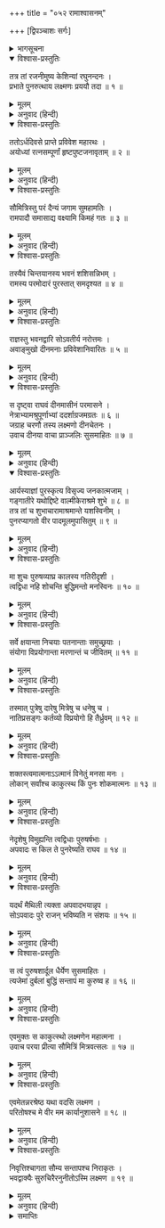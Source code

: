 +++
title = "०५२ रामाश्वासनम्"

+++
[द्विपञ्चाशः सर्गः]



<details><summary>भागसूचना</summary>

52. अयोध्याके राजभवनमें पहुँचकर लक्ष्मणका दुःखी श्रीरामसे मिलना और उन्हें सान्त्वना देना
</details>

<details open><summary>विश्वास-प्रस्तुतिः</summary>

तत्र तां रजनीमुष्य केशिन्यां रघुनन्दनः ।  
प्रभाते पुनरुत्थाय लक्ष्मणः प्रययौ तदा ॥ १ ॥
</details>

<details><summary>मूलम्</summary>

तत्र तां रजनीमुष्य केशिन्यां रघुनन्दनः ।  
प्रभाते पुनरुत्थाय लक्ष्मणः प्रययौ तदा ॥ १ ॥
</details>

<details><summary>अनुवाद (हिन्दी)</summary>

केशिनीके तटपर वह रात बिताकर रघुनन्दन लक्ष्मण प्रातःकाल उठे और फिर वहाँसे आगे बढ़े ॥ १ ॥
</details>

<details open><summary>विश्वास-प्रस्तुतिः</summary>

ततोऽर्धदिवसे प्राप्ते प्रविवेश महारथः ।  
अयोध्यां रत्नसम्पूर्णां हृष्टपुष्टजनावृताम् ॥ २ ॥
</details>

<details><summary>मूलम्</summary>

ततोऽर्धदिवसे प्राप्ते प्रविवेश महारथः ।  
अयोध्यां रत्नसम्पूर्णां हृष्टपुष्टजनावृताम् ॥ २ ॥
</details>

<details><summary>अनुवाद (हिन्दी)</summary>

दोपहर होते-होते उनके उस विशाल रथने रत्न-धनसे सम्पन्न तथा हृष्ट-पुष्ट मनुष्योंसे भरी हुई अयोध्यापुरीमें प्रवेश किया ॥ २ ॥
</details>

<details open><summary>विश्वास-प्रस्तुतिः</summary>

सौमित्रिस्तु परं दैन्यं जगाम सुमहामतिः ।  
रामपादौ समासाद्य वक्ष्यामि किमहं गतः ॥ ३ ॥
</details>

<details><summary>मूलम्</summary>

सौमित्रिस्तु परं दैन्यं जगाम सुमहामतिः ।  
रामपादौ समासाद्य वक्ष्यामि किमहं गतः ॥ ३ ॥
</details>

<details><summary>अनुवाद (हिन्दी)</summary>

वहाँ पहुँचकर परम बुद्धिमान् सुमित्राकुमारको बड़ा दुःख हुआ । वे सोचने लगे—‘मैं श्रीरामचन्द्रजीके चरणोंके समीप जाकर क्या कहूँगा?’ ॥ ३ ॥
</details>

<details open><summary>विश्वास-प्रस्तुतिः</summary>

तस्यैवं चिन्तयानस्य भवनं शशिसन्निभम् ।  
रामस्य परमोदारं पुरस्तात् समदृश्यत ॥ ४ ॥
</details>

<details><summary>मूलम्</summary>

तस्यैवं चिन्तयानस्य भवनं शशिसन्निभम् ।  
रामस्य परमोदारं पुरस्तात् समदृश्यत ॥ ४ ॥
</details>

<details><summary>अनुवाद (हिन्दी)</summary>

वे इस प्रकार सोच-विचार कर ही रहे थे कि चन्द्रमाके समान उज्ज्वल श्रीरामका विशाल राजभवन सामने दिखायी दिया ॥ ४ ॥
</details>

<details open><summary>विश्वास-प्रस्तुतिः</summary>

राज्ञस्तु भवनद्वारि सोऽवतीर्य नरोत्तमः ।  
अवाङ्मुखो दीनमनाः प्रविवेशानिवारितः ॥ ५ ॥
</details>

<details><summary>मूलम्</summary>

राज्ञस्तु भवनद्वारि सोऽवतीर्य नरोत्तमः ।  
अवाङ्मुखो दीनमनाः प्रविवेशानिवारितः ॥ ५ ॥
</details>

<details><summary>अनुवाद (हिन्दी)</summary>

राजमहलके द्वारपर रथसे उतरकर वे नरश्रेष्ठ लक्ष्मण नीचे मुख किये दुःखी मनसे बेरोक-टोक भीतर चले गये ॥ ५ ॥
</details>

<details open><summary>विश्वास-प्रस्तुतिः</summary>

स दृष्ट्वा राघवं दीनमासीनं परमासने ।  
नेत्राभ्यामश्रुपूर्णाभ्यां ददर्शाग्रजमग्रतः ॥ ६ ॥  
जग्राह चरणौ तस्य लक्ष्मणो दीनचेतनः ।  
उवाच दीनया वाचा प्राञ्जलिः सुसमाहितः ॥ ७ ॥
</details>

<details><summary>मूलम्</summary>

स दृष्ट्वा राघवं दीनमासीनं परमासने ।  
नेत्राभ्यामश्रुपूर्णाभ्यां ददर्शाग्रजमग्रतः ॥ ६ ॥  
जग्राह चरणौ तस्य लक्ष्मणो दीनचेतनः ।  
उवाच दीनया वाचा प्राञ्जलिः सुसमाहितः ॥ ७ ॥
</details>

<details><summary>अनुवाद (हिन्दी)</summary>

उन्होंने देखा श्रीरघुनाथजी दुःखी होकर एक सिंहासनपर बैठे हैं और उनके दोनों नेत्र आँसुओंसे भरे हैं । इस अवस्थामें बड़े भाईको सामने देख दुःखी मनसे लक्ष्मणने उनके दोनों पैर पकड़ लिये और हाथ जोड़ चित्तको एकाग्र करके वे दीन वाणीमें बोले— ॥ ६-७ ॥
</details>

<details open><summary>विश्वास-प्रस्तुतिः</summary>

आर्यस्याज्ञां पुरस्कृत्य विसृज्य जनकात्मजाम् ।  
गङ्गातीरे यथोद्दिष्टे वाल्मीकेराश्रमे शुभे ॥ ८ ॥  
तत्र तां च शुभाचारामाश्रमान्ते यशस्विनीम् ।  
पुनरप्यागतो वीर पादमूलमुपासितुम् ॥ ९ ॥
</details>

<details><summary>मूलम्</summary>

आर्यस्याज्ञां पुरस्कृत्य विसृज्य जनकात्मजाम् ।  
गङ्गातीरे यथोद्दिष्टे वाल्मीकेराश्रमे शुभे ॥ ८ ॥  
तत्र तां च शुभाचारामाश्रमान्ते यशस्विनीम् ।  
पुनरप्यागतो वीर पादमूलमुपासितुम् ॥ ९ ॥
</details>

<details><summary>अनुवाद (हिन्दी)</summary>

‘वीर महाराजकी आज्ञा शिरोधार्य करके मैं उन शुभ आचारवाली, यशस्विनी जनककिशोरी सीताको गङ्गातटपर वाल्मीकिके शुभ आश्रमके समीप निर्दिष्ट स्थानमें छोड़कर पुनः आपके श्रीचरणोंकी सेवाके लिये यहाँ लौट आया हूँ ॥ ८-९ ॥
</details>

<details open><summary>विश्वास-प्रस्तुतिः</summary>

मा शुचः पुरुषव्याघ्र कालस्य गतिरीदृशी ।  
त्वद्विधा नहि शोचन्ति बुद्धिमन्तो मनस्विनः ॥ १० ॥
</details>

<details><summary>मूलम्</summary>

मा शुचः पुरुषव्याघ्र कालस्य गतिरीदृशी ।  
त्वद्विधा नहि शोचन्ति बुद्धिमन्तो मनस्विनः ॥ १० ॥
</details>

<details><summary>अनुवाद (हिन्दी)</summary>

‘पुरुषसिंह! आप शोक न करें । कालकी ऐसी ही गति है । आप-जैसे बुद्धिमान् और मनस्वी मनुष्य शोक नहीं करते हैं ॥ १० ॥
</details>

<details open><summary>विश्वास-प्रस्तुतिः</summary>

सर्वे क्षयान्ता निचयाः पतनान्ताः समुच्छ्रयाः ।  
संयोगा विप्रयोगान्ता मरणान्तं च जीवितम् ॥ ११ ॥
</details>

<details><summary>मूलम्</summary>

सर्वे क्षयान्ता निचयाः पतनान्ताः समुच्छ्रयाः ।  
संयोगा विप्रयोगान्ता मरणान्तं च जीवितम् ॥ ११ ॥
</details>

<details><summary>अनुवाद (हिन्दी)</summary>

‘संसारमें जितने संचय हैं, उन सबका अन्त विनाश है, उत्थानका अन्त पतन है, संयोगका अन्त वियोग है और जीवनका अन्त मरण है ॥ ११ ॥
</details>

<details open><summary>विश्वास-प्रस्तुतिः</summary>

तस्मात् पुत्रेषु दारेषु मित्रेषु च धनेषु च ।  
नातिप्रसङ्गः कर्तव्यो विप्रयोगो हि तैर्ध्रुवम् ॥ १२ ॥
</details>

<details><summary>मूलम्</summary>

तस्मात् पुत्रेषु दारेषु मित्रेषु च धनेषु च ।  
नातिप्रसङ्गः कर्तव्यो विप्रयोगो हि तैर्ध्रुवम् ॥ १२ ॥
</details>

<details><summary>अनुवाद (हिन्दी)</summary>

‘अतः स्त्री, पुत्र, मित्र और धनमें विशेष आसक्ति नहीं करनी चहिये; क्योंकि उनसे वियोग होना निश्चित है ॥ १२ ॥
</details>

<details open><summary>विश्वास-प्रस्तुतिः</summary>

शक्तस्त्वमात्मनाऽऽत्मानं विनेतुं मनसा मनः ।  
लोकान् सर्वांश्च काकुत्स्थ किं पुनः शोकमात्मनः ॥ १३ ॥
</details>

<details><summary>मूलम्</summary>

शक्तस्त्वमात्मनाऽऽत्मानं विनेतुं मनसा मनः ।  
लोकान् सर्वांश्च काकुत्स्थ किं पुनः शोकमात्मनः ॥ १३ ॥
</details>

<details><summary>अनुवाद (हिन्दी)</summary>

‘ककुत्स्थकुलभूषण! आप आत्मासे आत्माको, मनसे मनको तथा सम्पूर्ण लोकोंको भी संयत रखनेमें समर्थ हैं; फिर अपने शोकको काबूमें रखना आपके लिये कौन बड़ी बात है? ॥ १३ ॥
</details>

<details open><summary>विश्वास-प्रस्तुतिः</summary>

नेदृशेषु विमुह्यन्ति त्वद्विधाः पुरुषर्षभाः ।  
अपवादः स किल ते पुनरेष्यति राघव ॥ १४ ॥
</details>

<details><summary>मूलम्</summary>

नेदृशेषु विमुह्यन्ति त्वद्विधाः पुरुषर्षभाः ।  
अपवादः स किल ते पुनरेष्यति राघव ॥ १४ ॥
</details>

<details><summary>अनुवाद (हिन्दी)</summary>

‘आप-जैसे श्रेष्ठ पुरुष इस तरहके प्रसङ्ग आनेपर मोहित नहीं होते । रघुनन्दन! यदि आप दुःखी रहेंगे तो वह अपवाद आपके ऊपर फिर आ जायगा ॥ १४ ॥
</details>

<details open><summary>विश्वास-प्रस्तुतिः</summary>

यदर्थं मैथिली त्यक्ता अपवादभयान्नृप ।  
सोऽपवादः पुरे राजन् भविष्यति न संशयः ॥ १५ ॥
</details>

<details><summary>मूलम्</summary>

यदर्थं मैथिली त्यक्ता अपवादभयान्नृप ।  
सोऽपवादः पुरे राजन् भविष्यति न संशयः ॥ १५ ॥
</details>

<details><summary>अनुवाद (हिन्दी)</summary>

‘नरेश्वर! जिस अपवादके भयसे आपने मिथिलेशकुमारीका त्याग किया है, निःसंदेह वह अपवाद इस नगरमें फिर होने लगेगा (लोग कहेंगे कि दूसरेके घरमें रही हुई स्त्रीका त्याग करके ये रात-दिन उसीकी चिन्तासे दुःखी रहते हैं) ॥ १५ ॥
</details>

<details open><summary>विश्वास-प्रस्तुतिः</summary>

स त्वं पुरुषशार्दूल धैर्येण सुसमाहितः ।  
त्यजेमां दुर्बलां बुद्धिं सन्तापं मा कुरुष्व ह ॥ १६ ॥
</details>

<details><summary>मूलम्</summary>

स त्वं पुरुषशार्दूल धैर्येण सुसमाहितः ।  
त्यजेमां दुर्बलां बुद्धिं सन्तापं मा कुरुष्व ह ॥ १६ ॥
</details>

<details><summary>अनुवाद (हिन्दी)</summary>

‘अतः पुरुषसिंह! आप धैर्यसे चित्तको एकाग्र करके इस दुर्बल शोक-बुद्धिका त्याग करें—संतप्त न हों’ ॥ १६ ॥
</details>

<details open><summary>विश्वास-प्रस्तुतिः</summary>

एवमुक्तः स काकुत्स्थो लक्ष्मणेन महात्मना ।  
उवाच परया प्रीत्या सौमित्रिं मित्रवत्सलः ॥ १७ ॥
</details>

<details><summary>मूलम्</summary>

एवमुक्तः स काकुत्स्थो लक्ष्मणेन महात्मना ।  
उवाच परया प्रीत्या सौमित्रिं मित्रवत्सलः ॥ १७ ॥
</details>

<details><summary>अनुवाद (हिन्दी)</summary>

महात्मा लक्ष्मणके इस प्रकार कहनेपर मित्रवत्सल श्रीरघुनाथजीने बड़ी प्रसन्नताके साथ उन सुमित्राकुमारसे कहा— ॥ १७ ॥
</details>

<details open><summary>विश्वास-प्रस्तुतिः</summary>

एवमेतन्नरश्रेष्ठ यथा वदसि लक्ष्मण ।  
परितोषश्च मे वीर मम कार्यानुशासने ॥ १८ ॥
</details>

<details><summary>मूलम्</summary>

एवमेतन्नरश्रेष्ठ यथा वदसि लक्ष्मण ।  
परितोषश्च मे वीर मम कार्यानुशासने ॥ १८ ॥
</details>

<details><summary>अनुवाद (हिन्दी)</summary>

‘नरश्रेष्ठ वीर लक्ष्मण! तुम जैसा कहते हो, ठीक ऐसी ही बात है । तुमने मेरे आदेशका पालन किया, इससे मुझे बड़ा संतोष है ॥ १८ ॥
</details>

<details open><summary>विश्वास-प्रस्तुतिः</summary>

निवृत्तिश्चागता सौम्य सन्तापश्च निराकृतः ।  
भवद्वाक्यैः सुरुचिरैरनुनीतोऽस्मि लक्ष्मण ॥ १९ ॥
</details>

<details><summary>मूलम्</summary>

निवृत्तिश्चागता सौम्य सन्तापश्च निराकृतः ।  
भवद्वाक्यैः सुरुचिरैरनुनीतोऽस्मि लक्ष्मण ॥ १९ ॥
</details>

<details><summary>अनुवाद (हिन्दी)</summary>

‘सौम्य लक्ष्मण! अब मैं दुःखसे निवृत्त हो गया । संतापको मैंने हृदयसे निकाल दिया और तुम्हारे सुन्दर वचनोंसे मुझे बड़ी शान्ति मिली है’ ॥ १९ ॥
</details>

<details><summary>समाप्तिः</summary>

इत्यार्षे श्रीमद्रामायणे वाल्मीकीये आदिकाव्ये उत्तरकाण्डे द्विपञ्चाशः सर्गः ॥ ५२ ॥  
इस प्रकार श्रीवाल्मीकिनिर्मित आर्षरामायण आदिकाव्यके उत्तरकाण्डमें बावनवाँ सर्ग पूरा हुआ ॥ ५२ ॥
</details>


